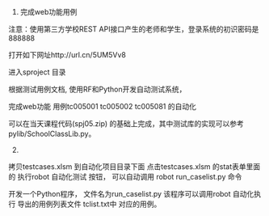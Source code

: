 1.	完成web功能用例

注意：使用第三方学校REST API接口产生的老师和学生，登录系统的初识密码是888888


打开如下网址http://url.cn/5UM5Vv8

进入sproject 目录

根据测试用例文档, 使用RF和Python开发自动测试系统，

完成web功能 用例tc005001 tc005002 tc005081 的自动化 

可以在当天课程代码(spj05.zip) 的基础上完成，其中测试库的实现可以参考pylib/SchoolClassLib.py。



2.	

拷贝testcases.xlsm 到自动化项目目录下面
点击testcases.xlsm 的stat表单里面的 执行robot 自动化测试 按钮，
可以自动调用 robot run_caselist.py 命令


开发一个Python程序，
文件名为run_caselist.py
该程序可以调用robot 自动化执行 导出的用例列表文件 tclist.txt中 对应的用例。


